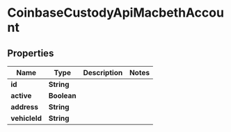 
# CoinbaseCustodyApiMacbethAccount

## Properties
Name | Type | Description | Notes
------------ | ------------- | ------------- | -------------
**id** | **String** |  | 
**active** | **Boolean** |  | 
**address** | **String** |  | 
**vehicleId** | **String** |  | 



